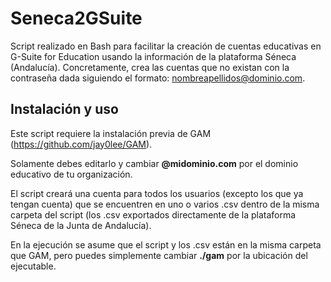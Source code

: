 # Seneca2GSuite
Script realizado en Bash para facilitar la creación de cuentas educativas en G-Suite for Education usando la información de la plataforma Séneca (Andalucía). Concretamente, crea las cuentas que no existan con la contraseña dada siguiendo el formato: nombreapellidos@dominio.com.

## Instalación y uso
Este script requiere la instalación previa de GAM (https://github.com/jay0lee/GAM).

Solamente debes editarlo y cambiar **@midominio.com** por el dominio educativo de tu organización. 

El script creará una cuenta para todos los usuarios (excepto los que ya tengan cuenta) que se encuentren en uno o varios .csv dentro de la misma carpeta del script (los .csv exportados directamente de la plataforma Séneca de la Junta de Andalucía).

En la ejecución se asume que el script y los .csv están en la misma carpeta que GAM, pero puedes simplemente cambiar **./gam** por la ubicación del ejecutable.
